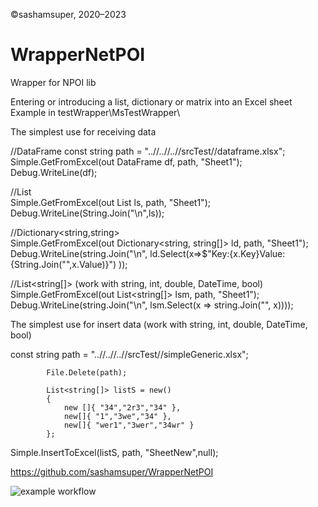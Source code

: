 ©sashamsuper, 2020–2023
# WrapperNetPOI
Wrapper for NPOI lib

Entering or introducing a list, dictionary or matrix into an Excel sheet
Example in testWrapper\MsTestWrapper\

The simplest use for receiving data

//DataFrame
const string path = "..//..//..//srcTest//dataframe.xlsx";  
Simple.GetFromExcel(out DataFrame df, path, "Sheet1");  
Debug.WriteLine(df);  

//List<string>  
Simple.GetFromExcel(out List<string> ls, path, "Sheet1");  
Debug.WriteLine(String.Join("\n",ls));  

//Dictionary<string,string>  
Simple.GetFromExcel(out Dictionary<string, string[]> ld, path, "Sheet1");  
Debug.WriteLine(string.Join("\n", ld.Select(x=>$"Key:{x.Key}Value:{String.Join("",x.Value)}") ));

//List<string[]>  (work with string, int, double, DateTime, bool)
Simple.GetFromExcel(out List<string[]> lsm, path, "Sheet1");  
Debug.WriteLine(string.Join("\n", lsm.Select(x => string.Join("", x))));

The simplest use for insert data (work with string, int, double, DateTime, bool)

const string path = "..//..//..//srcTest//simpleGeneric.xlsx";  
            
            File.Delete(path);  
            
            List<string[]> listS = new()
            {
                new []{ "34","2r3","34" },
                new[]{ "1","3we","34" },
                new[]{ "wer1","3wer","34wr" }
            };
Simple.InsertToExcel(listS, path, "SheetNew",null);

https://github.com/sashamsuper/WrapperNetPOI  
  

![example workflow](https://github.com/sashamsuper/WrapperNetPOI/actions/workflows/dotnet.yml/badge.svg)

